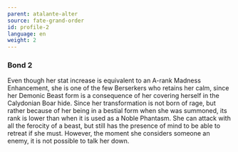 ```yaml
---
parent: atalante-alter
source: fate-grand-order
id: profile-2
language: en
weight: 2
---
```


### Bond 2

Even though her stat increase is equivalent to an A-rank Madness Enhancement, she is one of the few Berserkers who retains her calm, since her Demonic Beast form is a consequence of her covering herself in the Calydonian Boar hide. Since her transformation is not born of rage, but rather because of her being in a bestial form when she was summoned, its rank is lower than when it is used as a Noble Phantasm.
She can attack with all the ferocity of a beast, but still has the presence of mind to be able to retreat if she must. However, the moment she considers someone an enemy, it is not possible to talk her down.
